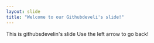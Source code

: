 ```yaml
---
layout: slide
title: "Welcome to our Githubdeveli's slide!"
---
```

This is githubsdevelin's slide
Use the left arrow to go back!
